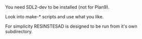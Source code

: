 You need SDL2-dev to be installed (not for Plan9).

Look into make-* scripts and use what you like.

For simplicity RESINSTESAD is designed to be run from it's own subdirectory.
